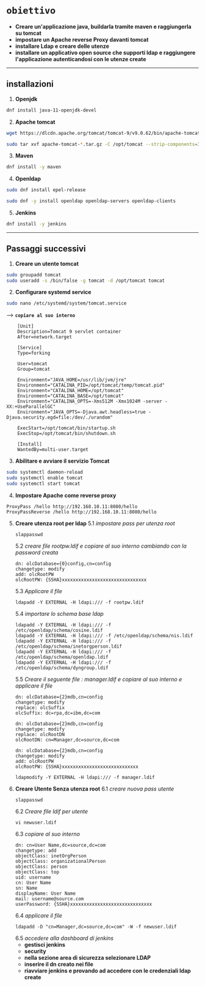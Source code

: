 # `obiettivo`
- **Creare un'applicazione java, buildarla tramite maven e raggiungerla su tomcat**
- **impostare un Apache reverse Proxy davanti tomcat**
- **installare Ldap e creare delle utenze**
- **installare un applicativo open source che supporti ldap e raggiungere l'applicazione autenticandosi con le utenze create**

---
## installazioni
1. **Openjdk**
```bash
dnf install java-11-openjdk-devel
```
2. **Apache tomcat**
```bash
wget https://dlcdn.apache.org/tomcat/tomcat-9/v9.0.62/bin/apache-tomcat-9.0.62.
```
```bash
sudo tar xvf apache-tomcat-*.tar.gz -C /opt/tomcat --strip-components=1
```
3. **Maven**
```bash
dnf install -y maven
```
4. **Openldap**
```bash
sudo dnf install epel-release
```
```bash
sudo dnf -y install openldap openldap-servers openldap-clients
```
5. **Jenkins**
```bash
dnf install -y jenkins
```
---
## Passaggi successivi
1. **Creare un utente tomcat**
```bash
sudo groupadd tomcat
sudo useradd -s /bin/false -g tomcat -d /opt/tomcat tomcat
```
2. **Configurare systemd service**
```bash
sudo nano /etc/systemd/system/tomcat.service
```
-->  **`copiare al suo interno`**
```
    [Unit]
    Description=Tomcat 9 servlet container
    After=network.target

    [Service]
    Type=forking

    User=tomcat
    Group=tomcat

    Environment="JAVA_HOME=/usr/lib/jvm/jre"
    Environment="CATALINA_PID=/opt/tomcat/temp/tomcat.pid"
    Environment="CATALINA_HOME=/opt/tomcat"
    Environment="CATALINA_BASE=/opt/tomcat"
    Environment="CATALINA_OPTS=-Xms512M -Xmx1024M -server -XX:+UseParallelGC"
    Environment="JAVA_OPTS=-Djava.awt.headless=true -Djava.security.egd=file:/dev/./urandom"
    
    ExecStart=/opt/tomcat/bin/startup.sh
    ExecStop=/opt/tomcat/bin/shutdown.sh

    [Install]
    WantedBy=multi-user.target
```
3. **Abilitare e avviare il servizio Tomcat**
```bash
sudo systemctl daemon-reload
sudo systemctl enable tomcat
sudo systemctl start tomcat
```
4. **Impostare Apache come reverse proxy**
```
ProxyPass /hello http://192.168.10.11:8080/hello
ProxyPassReverse /hello http://192.168.10.11:8080/hello
```
5. **Creare utenza root per ldap**
   5.1 *impostare pass per utenza root*
   ```
   slappasswd
   ```
   5.2 *creare file rootpw.ldif e copiare al suo interno cambiando con la password creata*
   ```
   dn: olcDatabase={0}config,cn=config
   changetype: modify
   add: olcRootPW
   olcRootPW: {SSHA}xxxxxxxxxxxxxxxxxxxxxxxxxxxxxxx
   ```
   5.3 *Applicare il file*
   ```
   ldapadd -Y EXTERNAL -H ldapi:/// -f rootpw.ldif
   ```
   5.4 *importare lo schema base ldap*
   ```
   ldapadd -Y EXTERNAL -H ldapi:/// -f /etc/openldap/schema/cosine.ldif
   ldapadd -Y EXTERNAL -H ldapi:/// -f /etc/openldap/schema/nis.ldif
   ldapadd -Y EXTERNAL -H ldapi:/// -f /etc/openldap/schema/inetorgperson.ldif
   ldapadd -Y EXTERNAL -H ldapi:/// -f /etc/openldap/schema/openldap.ldif
   ldapadd -Y EXTERNAL -H ldapi:/// -f /etc/openldap/schema/dyngroup.ldif
   ```
   5.5 *Creare il seguente file : manager.ldif e copiare al suo interno e applicare il file*
   ```
   dn: olcDatabase={2}mdb,cn=config
   changetype: modify
   replace: olcSuffix
   olcSuffix: dc=rpa,dc=ibm,dc=com

   dn: olcDatabase={2}mdb,cn=config
   changetype: modify
   replace: olcRootDN
   olcRootDN: cn=Manager,dc=source,dc=com

   dn: olcDatabase={2}mdb,cn=config
   changetype: modify
   add: olcRootPW
   olcRootPW: {SSHA}xxxxxxxxxxxxxxxxxxxxxxxxxxxx
   ```
   ```
   ldapmodify -Y EXTERNAL -H ldapi:/// -f manager.ldif
   ```
6. **Creare Utente Senza utenza root**
   6.1 *creare nuova pass utente*
   ```
   slappasswd
   ```
   6.2 *Creare file ldif per utente*
   ```
   vi newuser.ldif
   ```
   6.3 *copiare al suo interno*
   ```
   dn: cn=User Name,dc=source,dc=com
   changetype: add
   objectClass: inetOrgPerson
   objectClass: organizationalPerson
   objectClass: person
   objectClass: top
   uid: username
   cn: User Name
   sn: Name
   displayName: User Name
   mail: username@source.com
   userPassword: {SSHA}xxxxxxxxxxxxxxxxxxxxxxxxxxxxxx
   ```
   6.4 *applicare il file*
   ```
   ldapadd -D "cn=Manager,dc=source,dc=com" -W -f newuser.ldif
   ```
   6.5 *accedere alla dashboard di jenkins*
   - **gestisci jenkins**
   - **security**
   - **nella sezione area di sicurezza selezionare LDAP**
   - **inserire il dn creato nei file**
   - **riavviare jenkins e provando ad accedere con le credenziali ldap create** 





     


   


























   
